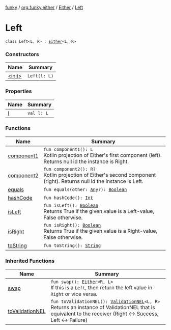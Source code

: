 [funky](../../../index.md) / [org.funky.either](../../index.md) / [Either](../index.md) / [Left](.)

# Left

`class Left<L, R> : `[`Either`](../index.md)`<L, R>`

### Constructors

| Name | Summary |
|---|---|
| [&lt;init&gt;](-init-.md) | `Left(l: L)` |

### Properties

| Name | Summary |
|---|---|
| [l](l.md) | `val l: L` |

### Functions

| Name | Summary |
|---|---|
| [component1](component1.md) | `fun component1(): L`<br>Kotlin projection of Either's first component (left). Returns null id the instance is Right. |
| [component2](component2.md) | `fun component2(): R?`<br>Kotlin projection of Either's second component (right). Returns null id the instance is Left. |
| [equals](equals.md) | `fun equals(other: `[`Any`](https://kotlinlang.org/api/latest/jvm/stdlib/kotlin/-any/index.html)`?): `[`Boolean`](https://kotlinlang.org/api/latest/jvm/stdlib/kotlin/-boolean/index.html) |
| [hashCode](hash-code.md) | `fun hashCode(): `[`Int`](https://kotlinlang.org/api/latest/jvm/stdlib/kotlin/-int/index.html) |
| [isLeft](is-left.md) | `fun isLeft(): `[`Boolean`](https://kotlinlang.org/api/latest/jvm/stdlib/kotlin/-boolean/index.html)<br>Returns True if the given value is a Left-value, False otherwise. |
| [isRight](is-right.md) | `fun isRight(): `[`Boolean`](https://kotlinlang.org/api/latest/jvm/stdlib/kotlin/-boolean/index.html)<br>Returns True if the given value is a Right-value, False otherwise. |
| [toString](to-string.md) | `fun toString(): `[`String`](https://kotlinlang.org/api/latest/jvm/stdlib/kotlin/-string/index.html) |

### Inherited Functions

| Name | Summary |
|---|---|
| [swap](../swap.md) | `fun swap(): `[`Either`](../index.md)`<R, L>`<br>If this is a `Left`, then return the left value in `Right` or vice versa. |
| [toValidationNEL](../to-validation-n-e-l.md) | `fun toValidationNEL(): `[`ValidationNEL`](../../../org.funky.validation/-validation-n-e-l/index.md)`<L, R>`<br>Returns an instance of ValidationNEL that is equivalent to the receiver (Right &lt;-&gt; Success, Left &lt;-&gt; Failure) |
